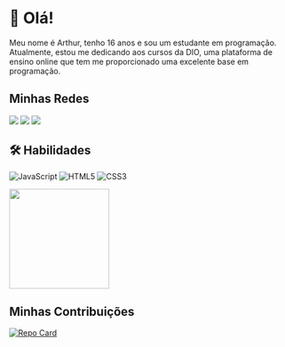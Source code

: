 # 👋 Olá!

Meu nome é Arthur, tenho 16 anos e sou um estudante em programação. Atualmente, estou me dedicando aos cursos da DIO, uma plataforma de ensino online que tem me proporcionado uma excelente base em programação.

<div>
  <h2>Minhas Redes</h2>
  <a href="https://github.com/thrzx" target="_blank"><img src="https://img.shields.io/badge/GitHub-100000?style=for-the-badge&logo=github&logoColor=white" target="_blank"></a>
  <a href="https://www.linkedin.com/in/arthurdasilvaandrade" target="_blank"><img src="https://img.shields.io/badge/-LinkedIn-%230077B5?style=for-the-badge&logo=linkedin&logoColor=white" target="_blank"></a>
  <a href = "mailto:arthurssilvarp@gmail.com"><img src="https://img.shields.io/badge/-Gmail-%23333?style=for-the-badge&logo=gmail&logoColor=white" target="_blank"></a>
</div>

## 🛠 Habilidades

![JavaScript](https://img.shields.io/badge/JavaScript-000?style=for-the-badge&logo=javascript)
![HTML5](https://img.shields.io/badge/HTML5-000?style=for-the-badge&logo=html5)
![CSS3](https://img.shields.io/badge/CSS3-000?style=for-the-badge&logo=css3&logoColor=264CE4)

<div>
  <a href="https://github.com/thrzx">
  <img height="180em" src="https://github-readme-stats.vercel.app/api/top-langs/?username=thrzx&layout=compact&langs_count=7&theme=dark"></a>
</div>

## Minhas Contribuições

[![Repo Card](https://github-readme-stats.vercel.app/api/pin/?username=wsawebmaster&repo=dio-lab-open-source&bg_color=000&border_color=30A3DC&show_icons=true&icon_color=30A3DC&title_color=E94D5F&text_color=FFF)](https://github.com/digitalinnovationone/dio-lab-open-source/tree/main)
